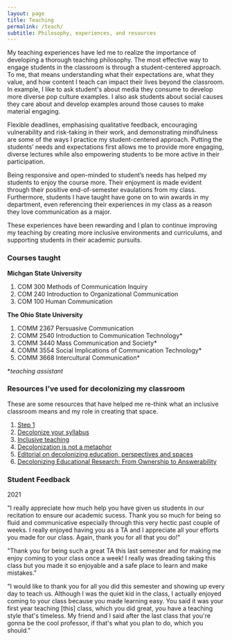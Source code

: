 ```yaml
---
layout: page
title: Teaching
permalink: /teach/
subtitle: Philosophy, experiences, and resources
---
```


My teaching experiences have led me to realize the importance of developing a thorough teaching philosophy. The most effective way to engage students in the classroom is through a student-centered approach. To me, that means understanding what their expectations are, what they value, and how content I teach can impact their lives beyond the classroom. In example, I like to ask student's about media they consume to develop more diverse pop culture examples. I also ask students about social causes they care about and develop examples around those causes to make material engaging. 

Flexible deadlines, emphasising qualitative feedback, encouraging vulnerability and risk-taking in their work, and demonstrating mindfulness are some of the ways I practice my student-centered approach. Putting the students’ needs and expectations first allows me to provide more engaging, diverse lectures while also empowering students to be more active in their participation. 

Being responsive and open-minded to student’s needs has helped my students to enjoy the course more. Their enjoyment is made evident through their positive end-of-semester evaulations from my class. Furthermore, students I have taught have gone on to win awards in my department, even referencing their experiences in my class as a reason they love communication as a major. 

These experiences have been rewarding and I plan to continue improving my teaching by creating more inclusive environments and curriculums, and supporting students in their academic pursuits.

### Courses taught ###
**Michgan State University**

1. COM 300 Methods of Communication Inquiry
2. COM 240 Introduction to Organizational Communication 
3. COM 100 Human Communication


**The Ohio State University**

1. COMM 2367 Persuasive Communication
2. COMM 2540 Introduction to Communication Technology* 
3. COMM 3440 Mass Communication and Society* 
4. COMM 3554 Social Implications of Communication Technology* 
5. COMM 3668 Intercultural Communication* 

**teaching assistant*


### Resources I've used for decolonizing my classroom ###
These are some resources that have helped me re-think what an inclusive classroom means and my role in creating that space.

1. [Step 1](https://ncte.org/blog/2019/04/decolonizing-the-classroom/ "Step 1")
2. [Decolonize your syllabus](https://liberatedgenius.com/2018/decolonize-your-syllabus/ "Decolonize your syllabus")
3. [Inclusive teaching](https://www.insidehighered.com/advice/2020/02/19/practical-steps-toward-more-inclusive-teaching-opinion "Inclusive teaching")
4. [Decolonization is not a metaphor](https://clas.osu.edu/sites/clas.osu.edu/files/Tuck%20and%20Yang%202012%20Decolonization%20is%20not%20a%20metaphor.pdf)
5. [Editorial on decolonizing education, perspectives and spaces](https://www.tandfonline.com/doi/abs/10.1080/13504622.2013.877708)
6. [Decolonizing Educational Research: From Ownership to Answerability](https://www.routledge.com/Decolonizing-Educational-Research-From-Ownership-to-Answerability/Patel/p/book/9781138998728)

### Student Feedback ###
2021

"I really appreciate how much help you have given us students in our recitation to ensure our academic sucess. Thank you so much for being so fluid and communicative especially through this very hectic past couple of weeks. I really enjoyed having you as a TA and I appreciate all your efforts you made for our class. Again, thank you for all that you do!"

"Thank you for being such a great TA this last semester and for making me enjoy coming to your class once a week! I really was dreading taking this class but you made it so enjoyable and a safe place to learn and make mistakes."

"I would like to thank you for all you did this semester and showing up every day to teach us. Although I was the quiet kid in the class, I actually enjoyed coming to your class because you made learning easy. You said it was your first year teaching [this] class, which you did great, you have a teaching style that's timeless. My friend and I said after the last class that you're gonna be the cool professor, if that's what you plan to do, which you should."


